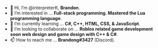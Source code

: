 - 👋 Hi, I’m @interpreterK, **Brandon**.
- 👀 I’m interested in ... **Full-stack programming. Mastered the Lua programming language**.
- 🌱 I’m currently learning ... **C#, C++, HTML, CSS, & JavaScript**.
- 💞️ I’m looking to collaborate on ... **Roblox related game development soon web design and game design with C++ & C#**.
- 📫 How to reach me ... **Brandong#3427** (Discord).
